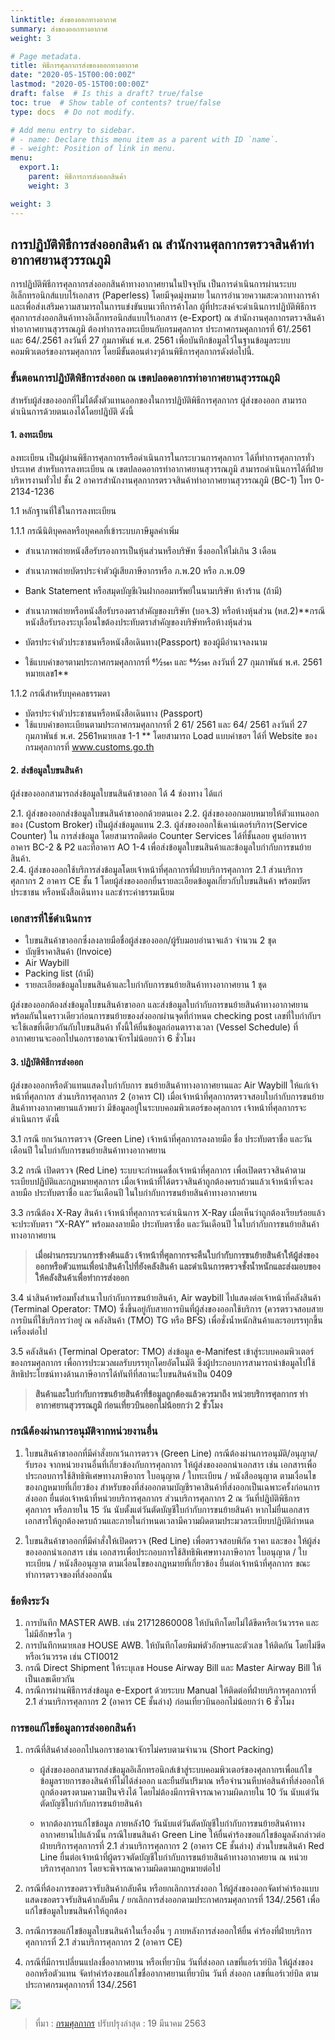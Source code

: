 ```yaml
---
linktitle: ส่งของออกทางอากาศ
summary: ส่งของออกทางอากาศ
weight: 3

# Page metadata.
title: พิธีการศุลกากรส่งของออกทางอากาศ
date: "2020-05-15T00:00:00Z"
lastmod: "2020-05-15T00:00:00Z"
draft: false  # Is this a draft? true/false
toc: true  # Show table of contents? true/false
type: docs  # Do not modify.

# Add menu entry to sidebar.
# - name: Declare this menu item as a parent with ID `name`.
# - weight: Position of link in menu.
menu:
  export.1:
    parent: พิธีการการส่งออกสินค้า 
    weight: 3

weight: 3
---
```


## การปฏิบัติพิธีการส่งออกสินค้า ณ สำนักงานศุลกากรตรวจสินค้าท่าอากาศยานสุวรรณภูมิ

การปฏิบัติพิธีการศุลกากรส่งออกสินค้าทางอากาศยานในปัจจุบัน เป็นการดำเนินการผ่านระบบอิเล็กทรอนิกส์แบบไร้เอกสาร (Paperless) โดยมีจุดมุ่งหมาย ในการอำนวยความสะดวกทางการค้า และเพื่อส่งเสริมความสามารถในการแข่งขันบนเวทีการค้าโลก ผู้ที่ประสงค์จะดำเนินการปฏิบัติพิธีการ ศุลกากรส่งออกสินค้าทางอิเล็กทรอนิกส์แบบไร้เอกสาร (e-Export) ณ สำนักงานศุลกากรตรวจสินค้าท่าอากาศยานสุวรรณภูมิ ต้องทำการลงทะเบียนกับกรมศุลกากร ประกาศกรมศุุลกากรที่ 61/.2561 และ 64/.2561 ลงวันที่ 27 กุมภาพันธ์ พ.ศ. 2561 เพื่อบันทึกข้อมูลไว้ในฐานข้อมูลระบบคอมพิวเตอร์ของกรมศุลกากร โดยมีขั้นตอนต่างๆด้านพิธีการศุลกากรดังต่อไปนี้.

### ขั้นตอนการปฏิบัติพิธีการส่งออก ณ เขตปลอดอากรท่าอากาศยานสุวรรณภูมิ

สำหรับผู้ส่งของออกที่ไม่ได้ตั้งตัวแทนออกของในการปฏิบัติพิธีการศุลกากร ผู้ส่งของออก สามารถดำเนินการด้วยตนเองได้โดยปฎิบัติ ดังนี้

#### 1. ลงทะเบียน

ลงทะเบียน เป็นผู้ผ่านพิธีการศุลกากรหรือดำเนินการในกระบวนการศุลกากร ได้ที่ทำการศุลกากรทั่วประเทศ สำหรับการลงทะเบียน ณ เขตปลอดอากรท่าอากาศยานสุวรรณภูมิ สามารถดำเนินการได้ที่ฝ่ายบริหารงานทั่วไป ชั้น 2 อาคารสำนักงานศุลกากรตรวจสินค้าท่าอากาศยานสุวรรณภูมิ (BC-1) โทร 0-2134-1236

1.1 หลักฐานที่ใช้ในการลงทะเบียน

1.1.1 กรณีนิติบุคคลหรือบุคคลที่เข้าระบบภาษีมูลค่าเพิ่ม

- สำเนาภาพถ่ายหนังสือรับรองการเป็นหุ้นส่วนหรือบริษัท ซึ่งออกให้ไม่เกิน 3 เดือน    
- สำเนาภาพถ่ายบัตรประจำตัวผู้เสียภาษีอากรหรือ ภ.พ.20 หรือ ภ.พ.09    
- Bank Statement หรือสมุดบัญชีเงินฝากออมทรัพย์ในนามบริษัท ห้างร้าน (ถ้ามี)    
- สำเนาภาพถ่ายหรือหนังสือรับรองตราสำคัญของบริษัท (บอจ.3) หรือห้างหุ้นส่วน (หส.2)**กรณีหนังสือรับรองระบุเงื่อนใขต้องประทับตราสำคัญของบริษัทหรือห้างหุ้นส่วน
    
- บัตรประจำตัวประชาชนหรือหนังสือเดินทาง(Passport) ของผู้มีอำนาจลงนาม
    
- ใช้แบบคำขอฯตามประกาศกรมศุลกากรที่  61⁄2561  และ  64⁄2561  ลงวันที่ 27 กุมภาพันธ์ พ.ศ. 2561 หมายเลข1**
    

1.1.2 กรณีสำหรับบุคคลธรรมดา

- บัตรประจำตัวประชาชนหรือหนังสือเดินทาง (Passport)
- ใช้แบบคำขอทะเบียนตามประกาศกรมศุลกากรที่ 2 61/ 2561 และ 64/ 2561 ลงวันที่ 27 กุมภาพันธ์ พ.ศ. 2561หมายเลข 1-1 ** โดยสามารถ Load แบบคำขอฯ ได้ที่ Website ของกรมศุลกากรที่ www.customs.go.th
    
#### 2. ส่งข้อมูลใบขนสินค้า

ผู้ส่งของออกสามารถส่งข้อมูลใบขนสินค้าขาออก ได้ 4 ช่องทาง ได้แก่

2.1. ผู้ส่งของออกส่งข้อมูลใบขนสินค้าขาออกด้วยตนเอง 
2.2. ผู้ส่งของออกมอบหมายให้ตัวแทนออกของ (Custom Broker) เป็นผู้ส่งข้อมูลแทน 
2.3. ผู้ส่งของออกใช้เคาน์เตอร์บริการ(Service Counter) ใน การส่งข้อมูล โดยสามารถติดต่อ Counter Services ได้ที่ชั้นลอย ศูนย์อาหารอาคาร BC-2 & P2 และที่อาคาร AO 1-4 เพื่อส่งข้อมูลใบขนสินค้าและข้อมูลใบกำกับการขนย้ายสินค้า.   
2.4. ผู้ส่งของออกใช้บริการส่งข้อมูลโดยเจ้าหน้าที่ศุลกากรที่ฝ่ายบริการศุลกากร 2.1 ส่วนบริการศุลกากร 2 อาคาร CE ชั้น 1 โดยผู้ส่งของออกยื่นรายละเอียดข้อมูลเกี่ยวกับใบขนสินค้า พร้อมบัตรประชาชน หรือหนังสือเดินทาง และชำระค่าธรรมเนียม

### เอกสารที่ใช้ดำเนินการ

-   ใบขนสินค้าขาออกซึ่งลงลายมือชื่อผู้ส่งของออก/ผู้รับมอบอำนาจแล้ว จำนวน 2 ชุด
-   บัญชีราคาสินค้า (Invoice)
-   Air Waybill
-   Packing list (ถ้ามี)
-   รายละเอียดข้อมูลใบขนสินค้าและใบกำกับการขนย้ายสินค้าทางอากาศยาน 1 ชุด  
    

ผู้ส่งของออกต้องส่งข้อมูลใบขนสินค้าขาออก และส่งข้อมูลใบกำกับการขนย้ายสินค้าทางอากาศยาน พร้อมกันในคราวเดียวก่อนการขนย้ายของส่งออกผ่านจุดที่กำหนด checking post เลขที่ใบกำกับฯ จะใช้เลขที่เดียวกันกับใบขนสินค้า ทั้งนี้ให้ยื่นข้อมูลก่อนตารางเวลา (Vessel Schedule) ที่อากาศยานจะออกไปนอกราชอาณาจักรไม่น้อยกว่า 6 ชั่วโมง

#### 3.  ปฏิบัติพิธีการส่งออก

ผู้ส่งของออกหรือตัวแทนแสดงใบกำกับการ ขนย้ายสินค้าทางอากาศยานและ Air Waybill ให้แก่เจ้าหน้าที่ศุลกากร ส่วนบริการศุลกากร 2 (อาคาร CI) เมื่อเจ้าหน้าที่ศุลกากรตรวจสอบใบกำกับการขนย้ายสินค้าทางอากาศยานแล้วพบว่า มีข้อมูลอยู่ในระบบคอมพิวเตอร์ของศุลกากร เจ้าหน้าที่ศุลกากรจะดำเนินการ ดังนี้

3.1 กรณี ยกเว้นการตรวจ (Green Line) เจ้าหน้าที่ศุลกากรลงลายมือ ชื่อ ประทับตราชื่อ และวันเดือนปี ในใบกำกับการขนย้ายสินค้าทางอากาศยาน

3.2 กรณี เปิดตรวจ (Red Line) ระบบจะกำหนดชื่อเจ้าหน้าที่ศุลกากร เพื่อเปิดตรวจสินค้าตามระเบียบปฏิบัติและกฎหมายศุลกากร เมื่อเจ้าหน้าที่ได้ตรวจสินค้าถูกต้องครบถ้วนแล้วเจ้าหน้าที่จะลงลายมือ ประทับตราชื่อ และวันเดือนปี ในใบกำกับการขนย้ายสินค้าทางอากาศยาน

3.3 กรณีต้อง X-Ray สินค้า เจ้าหน้าที่ศุลกากรจะดำเนินการ X-Ray เมื่อเห็นว่าถูกต้องเรียบร้อยแล้ว จะประทับตรา “X-RAY” พร้อมลงลายมือ ประทับตราชื่อ และวันเดือนปี ในใบกำกับการขนย้ายสินค้าทางอากาศยาน

> **เมื่อผ่านกระบวนการข้างต้นแล้ว เจ้าหน้าที่ศุลกากรจะคืนใบกำกับการขนย้ายสินค้าให้ผู้ส่งของออกหรือตัวแทนเพื่อนำสินค้าไปที่ยังคลังสินค้า และดำเนินการตรวจชั่งน้ำหนักและส่งมอบของให้คลังสินค้าเพื่อทำการส่งออก**

3.4 นำสินค้าพร้อมทั้งสำเนาใบกำกับการขนย้ายสินค้า, Air waybill ไปแสดงต่อเจ้าหน้าที่คลังสินค้า (Terminal Operator: TMO) ซึ่งขึ้นอยู่กับสายการบินที่ผู้ส่งของออกใช้บริการ (ควรตรวจสอบสายการบินที่ใช้บริการว่าอยู่ ณ คลังสินค้า (TMO) TG หรือ BFS) เพื่อชั่งน้ำหนักสินค้าและรอบรรทุกขึ้นเครื่องต่อไป

3.5 คลังสินค้า (Terminal Operator: TMO) ส่งข้อมูล e-Manifest เข้าสู่ระบบคอมพิวเตอร์ของกรมศุลกากร เพื่อการประมวลผลรับบรรทุกโดยอัตโนมัติ ซึ่งผู้ประกอบการสามารถนำข้อมูลไปใช้สิทธิประโยชน์ทางด้านภาษีอากรได้ทันทีที่สถานะใบขนสินค้าเป็น 0409

> **สินค้าและใบกำกับการขนย้ายสินค้าที่ข้อมูลถูกต้องแล้วควรมาถึง หน่วยบริการศุลกากร ท่าอากาศยานสุวรรณภูมิ ก่อนเที่ยวบินออกไม่น้อยกว่า 2 ชั่วโมง**

### กรณีต้องผ่านการอนุมัติจากหน่วยงานอื่น

1.  ใบขนสินค้าขาออกที่มีคำสั่งยกเว้นการตรวจ (Green Line) กรณีต้องผ่านการอนุมัติ/อนุญาต/รับรอง จากหน่วยงานอื่นที่เกี่ยวข้องกับการศุลกากร ให้ผู้ส่งของออกนำเอกสาร เช่น เอกสารเพื่อประกอบการใช้สิทธิพิเศษทางภาษีอากร ใบอนุญาต / ใบทะเบียน / หนังสืออนุญาต ตามเงื่อนไขของกฎหมายที่เกี่ยวข้อง สำหรับของที่ส่งออกตามบัญชีราคาสินค้าที่ส่งออกเป็นเฉพาะครั้งก่อนการส่งออก ยื่นต่อเจ้าหน้าที่หน่วยบริการศุลกากร ส่วนบริการศุลกากร 2 ณ วันที่ปฎิบัติพิธีการศุลกากร หรือภายใน 15 วัน นับตั้งแต่วันตัดบัญชีใบกำกับการขนย้ายสินค้า หากไม่ยื่นเอกสารเอกสารให้ถูกต้องครบถ้วนและภายในกำหนดเวลามีความผิดตามประมวลระเบียบปฏิบัติกำหนด
    
2.  ใบขนสินค้าขาออกที่มีคำสั่งให้เปิดตรวจ (Red Line) เพื่อตรวจสอบพิกัด ราคา และของ ให้ผู้ส่งของออกนำเอกสาร เช่น เอกสารเพื่อประกอบการใช้สิทธิพิเศษทางภาษีอากร ใบอนุญาต / ใบทะเบียน / หนังสืออนุญาต ตามเงื่อนไขของกฎหมายที่เกี่ยวข้อง ยื่นต่อเจ้าหน้าที่ศุลกากร ขณะทำการตรวจของที่ส่งออกนั้น
    

### ข้อพึงระวัง

1.  การบันทึก MASTER AWB. เช่น 21712860008 ให้บันทึกโดยไม่ได้ขีดหรือเว้นวรรค และไม่มีอักษรใด ๆ
2.  การบันทึกหมายเลข HOUSE AWB. ให้บันทึกโดยพิมพ์ตัวอักษรและตัวเลข ให้ติดกัน โดยไม่ขีดหรือเว้นวรรค เช่น CTI0012
3.  กรณี Direct Shipment ให้ระบุเลข House Airway Bill และ Master Airway Bill ให้เป็นเลขเดียวกัน
4.  กรณีการผ่านพิธีการส่งข้อมูล e-Export ด้วยระบบ Manual ให้ติดต่อที่ฝ่ายบริการศุลกากรที่ 2.1 ส่วนบริการศุลกากร 2 (อาคาร CE ชั้นล่าง) ก่อนเที่ยวบินออกไม่น้อยกว่า 6 ชั่วโมง  
    

### การขอแก้ไขข้อมูลการส่งออกสินค้า

1.  กรณีที่สินค้าส่งออกไปนอกราชอาณาจักรไม่ครบตามจำนวน (Short Packing)

	-   ผู้ส่งของออกสามารถส่งข้อมูลอิเล็กทรอนิกส์เข้าสู่ระบบคอมพิวเตอร์ของศุลกากรเพื่อแก้ไขข้อมูลรายการของสินค้าที่ไม่ได้ส่งออก และยืนยันปริมาณ หรือจำนวนหีบห่อสินค้าที่ส่งออกให้ถูกต้องตรงตามความเป็นจริงได้ โดยไม่ต้องมีการพิจารณาความผิดภายใน 10 วัน นับแต่วันตัดบัญชีใบกำกับการขนย้ายสินค้า
    
	-   หากต้องการแก้ไขข้อมูล ภายหลัง10 วันนับแต่วันตัดบัญชีใบกำกับการขนย้ายสินค้าทางอากาศยานไปแล้วนั้น กรณีใบขนสินค้า Green Line ให้ยื่นคำร้องขอแก้ไขข้อมูลดังกล่าวต่อฝ่ายบริการศุลกากรที่ 2.1 ส่วนบริการศุลกากร 2 (อาคาร CE ชั้นล่าง) ส่วนใบขนสินค้า Red Line ยื่นต่อเจ้าหน้าที่ผู้ตรวจตัดบัญชีใบกำกับการขนย้ายสินค้าทางอากาศยาน ณ หน่วยบริการศุลกากร โดยจะพิจารณาความผิดตามกฎหมายต่อไป
    

1.  กรณีที่ต้องการขอตรวจรับสินค้ากลับคืน หรือยกเลิกการส่งออก ให้ผู้ส่งของออกจัดทำคำร้องแบบแสดงขอตรวจรับสินค้ากลับคืน / ยกเลิกการส่งออกตามประกาศกรมศุลกากรที่ 134/.2561  เพื่อแก้ไขข้อมูลใบขนสินค้าให้ถูกต้อง
    
2.  กรณีการขอแก้ไขข้อมูลใบขนสินค้าในเรื่องอื่น ๆ ภายหลังการส่งออกให้ยื่น คำร้องที่ฝ่ายบริการศุลกากรที่ 2.1 ส่วนบริการศุลกากร 2 (อาคาร CE)
    
3.  กรณีที่มีการเปลี่ยนแปลงชื่ออากาศยาน หรือเที่ยวบิน วันที่ส่งออก เลขที่แอร์เวย์บิล ให้ผู้ส่งของออกหรือตัวแทน จัดทำคำร้องขอแก้ไขชื่ออากาศยานเที่ยวบิน วันที่ ส่งออก เลขที่แอร์เวย์บิล ตามประกาศกรมศุลกากรที่ 134/.2561
    

![](http://www.customs.go.th/data_files/ced9213bdf1e638611985354116b5846.jpg)

> ที่มา :  [กรมศุลกากร](http://www.customs.go.th/content_with_menu1.php?ini_menu=menu_business_160421_02&ini_content=business_160426_02_160426_02&lang=th&root_left_menu=menu_business_160421_02_160421_02&left_menu=menu_business_160421_02_160421_02_160914_03)  ปรับปรุงล่าสุด : 19 มีนาคม 2563